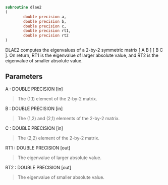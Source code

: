 ```fortran
subroutine dlae2
(
        double precision a,
        double precision b,
        double precision c,
        double precision rt1,
        double precision rt2
)
```

DLAE2  computes the eigenvalues of a 2-by-2 symmetric matrix
[  A   B  ]
[  B   C  ].
On return, RT1 is the eigenvalue of larger absolute value, and RT2
is the eigenvalue of smaller absolute value.

## Parameters
A : DOUBLE PRECISION [in]
> The (1,1) element of the 2-by-2 matrix.

B : DOUBLE PRECISION [in]
> The (1,2) and (2,1) elements of the 2-by-2 matrix.

C : DOUBLE PRECISION [in]
> The (2,2) element of the 2-by-2 matrix.

RT1 : DOUBLE PRECISION [out]
> The eigenvalue of larger absolute value.

RT2 : DOUBLE PRECISION [out]
> The eigenvalue of smaller absolute value.
